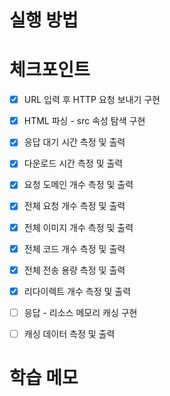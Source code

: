 # 실행 방법

# 체크포인트

- [x] URL 입력 후 HTTP 요청 보내기 구현

- [x] HTML 파싱 - src 속성 탐색 구현

- [x] 응답 대기 시간 측정 및 출력

- [x] 다운로드 시간 측정 및 출력

- [x] 요청 도메인 개수 측정 및 출력

- [x] 전체 요청 개수 측정 및 출력

- [x] 전체 이미지 개수 측정 및 출력

- [x] 전체 코드 개수 측정 및 출력

- [x] 전체 전송 용량 측정 및 출력

- [x] 리다이렉트 개수 측정 및 출력

- [ ] 응답 - 리소스 메모리 캐싱 구현

- [ ] 캐싱 데이터 측정 및 출력

# 학습 메모